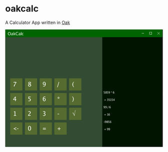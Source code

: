 # oakcalc
A Calculator App written in [Oak](https://www.github.com/oakmound/oak)

![OakCalc](example.png)